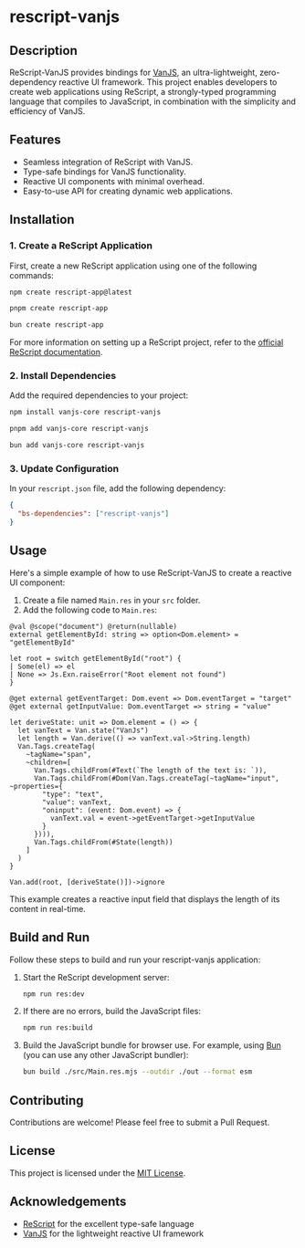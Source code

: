 # rescript-vanjs

## Description

ReScript-VanJS provides bindings for [VanJS](https://vanjs.org/), an ultra-lightweight, zero-dependency reactive UI framework. This project enables developers to create web applications using ReScript, a strongly-typed programming language that compiles to JavaScript, in combination with the simplicity and efficiency of VanJS.

## Features

- Seamless integration of ReScript with VanJS.
- Type-safe bindings for VanJS functionality.
- Reactive UI components with minimal overhead.
- Easy-to-use API for creating dynamic web applications.

## Installation

### 1. Create a ReScript Application

First, create a new ReScript application using one of the following commands:

```sh
npm create rescript-app@latest
```

```sh
pnpm create rescript-app
```

```sh
bun create rescript-app
```

For more information on setting up a ReScript project, refer to the [official ReScript documentation](https://rescript-lang.org/docs/manual/latest/installation).

### 2. Install Dependencies

Add the required dependencies to your project:

```sh
npm install vanjs-core rescript-vanjs
```

```sh
pnpm add vanjs-core rescript-vanjs
```

```sh
bun add vanjs-core rescript-vanjs
```

### 3. Update Configuration

In your `rescript.json` file, add the following dependency:

```json
{
  "bs-dependencies": ["rescript-vanjs"]
}
```

## Usage

Here's a simple example of how to use ReScript-VanJS to create a reactive UI component:

1. Create a file named `Main.res` in your `src` folder.
2. Add the following code to `Main.res`:

```rescript
@val @scope("document") @return(nullable)
external getElementById: string => option<Dom.element> = "getElementById"

let root = switch getElementById("root") {
| Some(el) => el
| None => Js.Exn.raiseError("Root element not found")
}

@get external getEventTarget: Dom.event => Dom.eventTarget = "target"
@get external getInputValue: Dom.eventTarget => string = "value"

let deriveState: unit => Dom.element = () => {
  let vanText = Van.state("VanJs")
  let length = Van.derive(() => vanText.val->String.length)
  Van.Tags.createTag(
    ~tagName="span",
    ~children=[
      Van.Tags.childFrom(#Text(`The length of the text is: `)),
      Van.Tags.childFrom(#Dom(Van.Tags.createTag(~tagName="input", ~properties={
        "type": "text",
        "value": vanText,
        "oninput": (event: Dom.event) => {
          vanText.val = event->getEventTarget->getInputValue
        }
      }))),
      Van.Tags.childFrom(#State(length))
    ]
  )
}

Van.add(root, [deriveState()])->ignore
```

This example creates a reactive input field that displays the length of its content in real-time.

## Build and Run

Follow these steps to build and run your rescript-vanjs application:

1. Start the ReScript development server:
   ```sh
   npm run res:dev
   ```

2. If there are no errors, build the JavaScript files:
   ```sh
   npm run res:build
   ```

3. Build the JavaScript bundle for browser use. For example, using [Bun](https://bun.sh/) (you can use any other JavaScript bundler):
   ```sh
   bun build ./src/Main.res.mjs --outdir ./out --format esm
   ```

## Contributing

Contributions are welcome! Please feel free to submit a Pull Request.

## License

This project is licensed under the [MIT License](LICENSE).

## Acknowledgements

- [ReScript](https://rescript-lang.org/) for the excellent type-safe language
- [VanJS](https://vanjs.org/) for the lightweight reactive UI framework

```